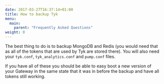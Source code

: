 ```yaml
---
date: 2017-03-27T16:37:14+01:00
title: How to backup Tyk
menu:
  main:
    parent: "Frequently Asked Questions"
weight: 0 
---
```


The best thing to do is to backup MongoDB and Redis (you would need that as all of the tokens that are used by Tyk are stored there). You will also need your `tyk.conf`, `tyk_analytics.conf` and `pump.conf` files.

If you have all of these you should be able to easy boot a new version of your Gateway in the same state that it was in before the backup and have all tokens still working.